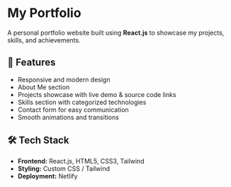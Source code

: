 # My Portfolio

A personal portfolio website built using **React.js** to showcase my projects, skills, and achievements.

## 🚀 Features
- Responsive and modern design
- About Me section
- Projects showcase with live demo & source code links
- Skills section with categorized technologies
- Contact form for easy communication
- Smooth animations and transitions

## 🛠 Tech Stack
- **Frontend:** React.js, HTML5, CSS3, Tailwind
- **Styling:** Custom CSS / Tailwind
- **Deployment:** Netlify 
